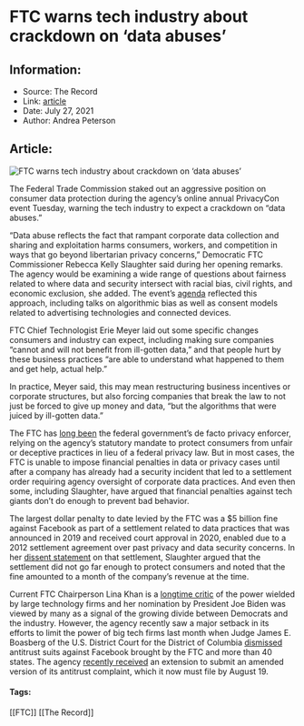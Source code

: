 # FTC warns tech industry about crackdown on ‘data abuses’
### 

## Information:
+ Source: The Record
+ Link: [article](https://therecord.media/ftc-warns-tech-industry-about-crackdown-on-data-abuses/)
+ Date: July 27, 2021
+ Author: Andrea Peterson


## Article:
![FTC warns tech industry about crackdown on ‘data abuses’](https://therecord.media/wp-content/uploads/2021/07/ApexBuildingHighsmith-1.jpg)

The Federal Trade Commission staked out an aggressive position on consumer data protection during the agency’s online annual PrivacyCon event Tuesday, warning the tech industry to expect a crackdown on “data abuses.”


“Data abuse reflects the fact that rampant corporate data collection and sharing and exploitation harms consumers, workers, and competition in ways that go beyond libertarian privacy concerns,” Democratic FTC Commissioner Rebecca Kelly Slaughter said during her opening remarks. The agency would be examining a wide range of questions about fairness related to where data and security intersect with racial bias, civil rights, and economic exclusion, she added. The event’s [agenda](https://www.ftc.gov/news-events/press-releases/2021/07/ftc-releases-agenda-privacycon-2021) reflected this approach, including talks on algorithmic bias as well as consent models related to advertising technologies and connected devices. 


FTC Chief Technologist Erie Meyer laid out some specific changes consumers and industry can expect, including making sure companies “cannot and will not benefit from ill-gotten data,” and that people hurt by these business practices “are able to understand what happened to them and get help, actual help.”


In practice, Meyer said, this may mean restructuring business incentives or corporate structures, but also forcing companies that break the law to not just be forced to give up money and data, “but the algorithms that were juiced by ill-gotten data.”


The FTC has [long been](https://www.ftc.gov/news-events/media-resources/protecting-consumer-privacy/privacy-security-enforcement) the federal government’s de facto privacy enforcer, relying on the agency’s statutory mandate to protect consumers from unfair or deceptive practices in lieu of a federal privacy law. But in most cases, the FTC is unable to impose financial penalties in data or privacy cases until after a company has already had a security incident that led to a settlement order requiring agency oversight of corporate data practices. And even then some, including Slaughter, have argued that financial penalties against tech giants don’t do enough to prevent bad behavior. 


The largest dollar penalty to date levied by the FTC was a $5 billion fine against Facebook as part of a settlement related to data practices that was announced in 2019 and received court approval in 2020, enabled due to a 2012 settlement agreement over past privacy and data security concerns. In her [dissent statement](https://www.ftc.gov/system/files/documents/public_statements/1536918/182_3109_slaughter_statement_on_facebook_7-24-19.pdf) on that settlement, Slaughter argued that the settlement did not go far enough to protect consumers and noted that the fine amounted to a month of the company’s revenue at the time. 


Current FTC Chairperson Lina Khan is a [longtime critic](https://www.nytimes.com/2021/06/15/technology/lina-khan-ftc.html) of the power wielded by large technology firms and her nomination by President Joe Biden was viewed by many as a signal of the growing divide between Democrats and the industry. However, the agency recently saw a major setback in its efforts to limit the power of big tech firms last month when Judge James E. Boasberg of the U.S. District Court for the District of Columbia [dismissed](https://www.nytimes.com/2021/06/28/technology/facebook-ftc-lawsuit.html) antitrust suits against Facebook brought by the FTC and more than 40 states. The agency [recently received](https://www.wsj.com/articles/judge-extends-deadline-for-ftc-to-refile-facebook-antitrust-suit-11627320720) an extension to submit an amended version of its antitrust complaint, which it now must file by August 19.





#### Tags:
[[FTC]] [[The Record]]
